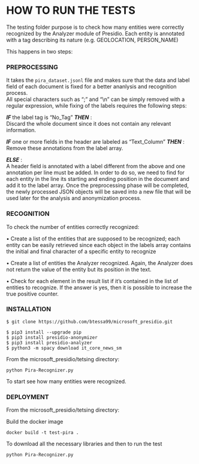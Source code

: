 # HOW TO RUN THE TESTS

The testing folder purpose is to check how many entities were correctly recognized by the Analyzer module of Presidio. 
Each entity is annotated with a tag describing its nature (e.g. GEOLOCATION, PERSON_NAME)

This happens in two steps:

### PREPROCESSING
It takes the `pira_dataset.jsonl` file and makes sure that the data and label field of each document is fixed for a better ananlysis and recognition process.	<br>
All special characters such as “;” and “\n” can be simply removed with a regular expression, while fixing of the labels requires the following steps: <br>

***IF*** the label tag is “No_Tag” ***THEN***	:	                      
Discard the whole document since it does not contain any relevant information.

***IF*** one or more fields in the header are labeled as “Text_Column”  ***THEN*** :   <br>
Remove these annotations from the label array.   

***ELSE***  :                                                                                                                        
A header field is annotated with a label different from the above and one annotation per line must be added.                                                                In order to do so, we need to find for each entity in the line its starting and ending position in the document and add it to the label array.
Once the preprocessing phase will be completed, the newly processed JSON objects will be saved into a new file that will be used later for the analysis and anonymization process.

### RECOGNITION


To check the number of entities correctly recognized: <br>	

•	Create a list of the entities that are supposed to be recognized; each entity can be easily retrieved since each object in the labels array contains the initial and final character of a specific entity to recognize <br>	

•	Create a list of entities the Analyzer recognized. Again, the Analyzer does not return the value of the entity but its position in the text. <br>	

•	Check for each element in the result list if it’s contained in the list of entities to recognize. If the answer is yes, then it is possible to increase the true positive counter. <br>	


### INSTALLATION

    $ git clone https://github.com/btessa99/microsoft_presidio.git
    
    $ pip3 install --upgrade pip
    $ pip3 install presidio-anonymizer
    $ pip3 install presidio-analyzer
    $ python3 -m spacy download it_core_news_sm
  

From the microsoft_presidio/tetsing directory:
```console
python Pira-Recognizer.py
```
To start see how many entities were recognized.


### DEPLOYMENT

From the microsoft_presidio/tetsing directory:

Build the docker image
```console
docker build -t test-pira .
```
To download all the necessary libraries and then to run the test

```console
python Pira-Recognizer.py
```





